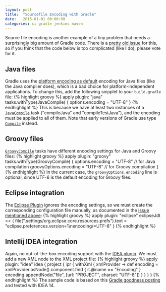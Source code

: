 ```yaml
---
layout: post
title:  "Sourcefile Encoding with Gradle"
date:   2015-01-01 00:00:00
categories: ci gradle jenkins maven
---
```

Source file encoding is another example of a tiny problem that needs a surprisingly big amount of Gradle code.
There is a [pretty old issue](https://issues.gradle.org/browse/GRADLE-1010) for this, so if you think that the code below is too complicated (like I do), please vote for it.

## Java files

Gradle uses the [platform encoding as default](http://gradle.org/docs/current/dsl/org.gradle.api.tasks.compile.CompileOptions.html#org.gradle.api.tasks.compile.CompileOptions:encoding) encoding for Java files (like the Java compiler does), which is a bad choice for platform-independent applications. To change this, add the following snipplet to your `build.gradle` file:
{% highlight groovy %}
apply plugin: "java"
tasks.withType(JavaCompile) {
  options.encoding = "UTF-8"
}
{% endhighlight %}
This is because we have at least two instances of a [`JavaCompile`](http://gradle.org/docs/current/javadoc/org/gradle/api/tasks/compile/JavaCompile.html) task ("compileJava" and "compileTestJava"), and the encoding must be applied to all of them.
Note that early versions of Gradle use type [`Compile`](https://gradle.org/docs/1.1/javadoc/org/gradle/api/tasks/compile/Compile.html) instead.

## Groovy files

[`GroovyCompile`](http://gradle.org/docs/current/javadoc/org/gradle/api/tasks/compile/GroovyCompile.html) tasks have different encoding settings for Java and Groovy files:
{% highlight groovy %}
apply plugin: "groovy"
tasks.withType(GroovyCompile) {
  options.encoding = "UTF-8" // for Java compilation
  groovyOptions.encoding = "UTF-8" // for Groovy compilation
}
{% endhighlight %}
In the current case, the `groovyOptions.encoding` line is optional, since UTF-8 is the default encoding for Groovy files.

## Eclipse integration

The [Eclipse Plugin](http://gradle.org/docs/current/userguide/eclipse_plugin.html) ignores the encoding settings, so we must create the corresponding configuration file manually, as documented in the [issue mentioned above](https://issues.gradle.org/browse/GRADLE-1010?focusedCommentId=15225&page=com.atlassian.jira.plugin.system.issuetabpanels:comment-tabpanel#comment-15225):
{% highlight groovy %}
apply plugin: "eclipse"
eclipseJdt << {
  file(".settings/org.eclipse.core.resources.prefs").text
      = "eclipse.preferences.version=1\nencoding/<project>=UTF-8"
}
{% endhighlight %}

## Intellij IDEA integration

Again, no out-of-the-box encoding support with the [IDEA plugin](http://gradle.org/docs/current/userguide/idea_plugin.html). We must add a new XML node to the XML project file:
{% highlight groovy %}
apply plugin: "idea"
idea {
  project {
    ipr {
      withXml { xmlProvider ->
        def encoding = xmlProvider.asNode().component.find { it.@name == "Encoding" }
        encoding.appendNode("file", [url: "PROJECT", charset: "UTF-8"])
      }
    }
  }
}
{% endhighlight %}
The sample code is based on this [Gradle goodness posting](http://mrhaki.blogspot.co.at/2012/09/gradle-goodness-customize-idea-project.html) and tested with IDEA 14.
